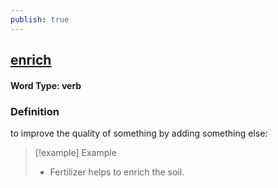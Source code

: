 ```yaml
---
publish: true
---
```

## [enrich](https://dictionary.cambridge.org/dictionary/english/enrich)

#### Word Type: verb
### Definition
to improve the quality of something by adding something else:

>[!example] Example
> - Fertilizer helps to enrich the soil.
